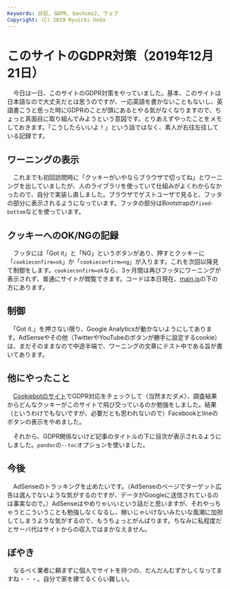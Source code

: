 ```yaml
---
Keywords: 日記, GDPR, bashcms2, ウェブ
Copyright: (C) 2019 Ryuichi Ueda
---
```


# このサイトのGDPR対策（2019年12月21日）


　今日は一日、このサイトのGDPR対策をやっていました。基本、このサイトは日本語なので大丈夫だとは思うのですが、一応英語を書かないこともないし、英語書こうと思った時にGDPRのことが頭にあるとやる気がなくなりますので、ちょっと真面目に取り組んでみようという意図です。とりあえずやったことをメモしておきます。「こうしたらいいよ！」という話ではなく、素人が右往左往している記録です。


## ワーニングの表示

　これまでも初回訪問時に「クッキーがいやならブラウザで切ってね」とワーニングを出していましたが、人のライブラリを使っていて仕組みがよくわからなかったので、自分で実装し直しました。ブラウザでゲストユーザで見ると、フッタの部分に表示されるようになっています。フッタの部分はBootstrapの`fixed-bottom`などを使っています。

## クッキーへのOK/NGの記録

　フッタには「Got it」と「NG」というボタンがあり、押すとクッキーに「`cookieconfirm=ok`」か「`cookieconfirm=ng`」が入ります。これを次回以降見て制御をします。`cookieconfirm=ok`なら、3ヶ月間は再びフッタにワーニングが表示されず、普通にサイトが閲覧できます。コードは本日現在、[main.js](https://b.ueda.tech/bsview/main.js)の下の方にあります。

## 制御

　「Got it.」を押さない限り、Google Analyticsが動かないようにしてあります。AdSenseやその他（TwitterやYouTubeのボタンが勝手に設定するcookie）は、まだそのままなので中途半端で、ワーニングの文章にテスト中である旨が書いてあります。


## 他にやったこと

　[Cookiebotのサイト](https://www.cookiebot.com/en/)でGDPR対応をチェックして（当然まだダメ）、調査結果からどんなクッキーがこのサイトで飛び交っているのか勉強をしました。結果（というわけでもないですが、必要だとも思われないので）Facebookとlineのボタンの表示をやめました。


　それから、GDPR関係ないけど記事のタイトルの下に目次が表示されるようにしました。`pandoc`の`--toc`オプションを使いました。


## 今後

　AdSenseのトラッキングを止めたいです。（AdSenseのページでターゲット広告は選んでないような気がするのですが、データがGoogleに送信されているのは事実なので。）AdSenseはやめりゃいいという話だと思いますが、それやっちゃうとこういうことも勉強しなくなるし、稼いじゃいけないみたいな風潮に加担してしまうような気がするので、もうちょっとがんばります。ちなみに私程度だとサーバ代はサイトからの収入ではまかなえません。


## ぼやき

　なるべく業者に頼まずに個人でサイトを持つの、だんだんむずかしくなってますね・・・。自分で家を建てるくらい難しい。


